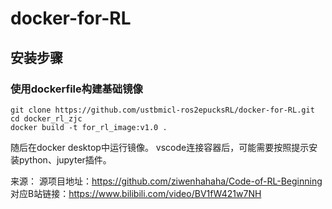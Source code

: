 # docker-for-RL
##  安装步骤
### 使用dockerfile构建基础镜像

```
git clone https://github.com/ustbmicl-ros2epucksRL/docker-for-RL.git
cd docker_rl_zjc
docker build -t for_rl_image:v1.0 .
```

随后在docker desktop中运行镜像。
vscode连接容器后，可能需要按照提示安装python、jupyter插件。


来源：
源项目地址：https://github.com/ziwenhahaha/Code-of-RL-Beginning
对应B站链接：https://www.bilibili.com/video/BV1fW421w7NH





